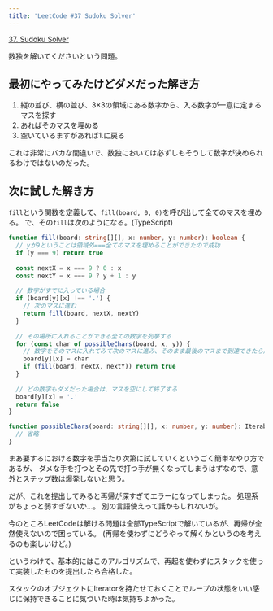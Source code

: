 ```yaml
---
title: 'LeetCode #37 Sudoku Solver'
---
```



[37\. Sudoku Solver](https://leetcode.com/problems/sudoku-solver/)

数独を解いてくださいという問題。

## 最初にやってみたけどダメだった解き方

1. 縦の並び、横の並び、3×3の領域にある数字から、入る数字が一意に定まるマスを探す
2. あればそのマスを埋める
3. 空いているますがあれば1.に戻る

これは非常にバカな間違いで、数独においては必ずしもそうして数字が決められるわけではないのだった。

## 次に試した解き方

`fill`という関数を定義して、`fill(board, 0, 0)`を呼び出して全てのマスを埋める。
で、その`fill`は次のようになる。(TypeScript)

```typescript
function fill(board: string[][], x: number, y: number): boolean {
  // yが9ということは領域外===全てのマスを埋めることができたので成功
  if (y === 9) return true
  
  const nextX = x === 9 ? 0 : x
  const nextY = x === 9 ? y + 1 : y
  
  // 数字がすでに入っている場合
  if (board[y][x] !== '.') {
    // 次のマスに進む
    return fill(board, nextX, nextY)
  }
  
  // その場所に入れることができる全ての数字を列挙する
  for (const char of possibleChars(board, x, y)) {
    // 数字をそのマスに入れてみて次のマスに進み、そのまま最後のマスまで到達できたら成功
    board[y][x] = char
    if (fill(board, nextX, nextY)) return true
  }
  
  // どの数字もダメだった場合は、マスを空にして終了する
  board[y][x] = '.'
  return false
}

function possibleChars(board: string[][], x: number, y: number): Iterable<string> {
  // 省略
}
```

まあ要するにおける数字を手当たり次第に試していくというごく簡単なやり方であるが、
ダメな手を打つとその先で打つ手が無くなってしまうはずなので、意外とステップ数は爆発しないと思う。

だが、これを提出してみると再帰が深すぎてエラーになってしまった。
処理系がちょっと弱すぎないか...。
別の言語使えって話かもしれないが。

今のところLeetCodeは解ける問題は全部TypeScriptで解いているが、再帰が全然使えないので困っている。
(再帰を使わずにどうやって解くかというのを考えるのも楽しいけど。)

というわけで、基本的にはこのアルゴリズムで、再起を使わずにスタックを使って実装したものを提出したら合格した。

スタックのオブジェクトにIteratorを持たせておくことでループの状態をいい感じに保持できることに気づいた時は気持ちよかった。
